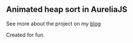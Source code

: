 <h2>Animated heap sort in AureliaJS</h2>

<p>
	See more about the project on my <a href="http://www.ivansivak.net/blog/animated-heap-sort-with-aureliajs">blog</a>
</p>

<p>
Created for fun.
</p>